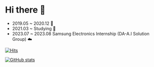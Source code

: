 # Hi there :wave: 
* 2019.05 ~ 2020.12 :turtle:
* 2021.03 ~ Studying :book:
* 2023.07 ~ 2023.08 Samsung Electronics Internship (DA-A.I Solution Group) ☁️

[![Hits](https://hits.seeyoufarm.com/api/count/incr/badge.svg?url=https%3A%2F%2Fgithub.com%2Fpogihae%2Fpogihae&count_bg=%2379C83D&title_bg=%23555555&icon=&icon_color=%23E7E7E7&title=hits&edge_flat=false)](https://hits.seeyoufarm.com)

[![GitHub stats](https://github-readme-stats.vercel.app/api?username=pogihae)](https://github.com/anuraghazra/github-readme-stats)
